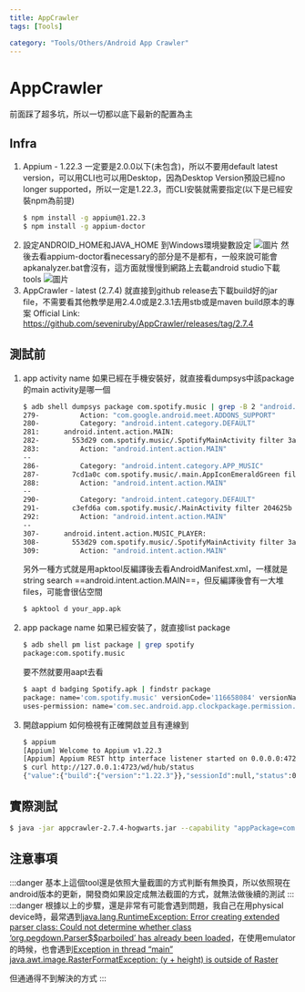 ```yaml
---
title: AppCrawler
tags: [Tools]

category: "Tools/Others/Android App Crawler"
---
```


# AppCrawler
前面踩了超多坑，所以一切都以底下最新的配置為主
## Infra
1. Appium - 1.22.3
    一定要是2.0.0以下(未包含)，所以不要用default latest version，可以用CLI也可以用Desktop，因為Desktop Version預設已經no longer supported，所以一定是1.22.3，而CLI安裝就需要指定(以下是已經安裝npm為前提)
    ```bash
    $ npm install -g appium@1.22.3
    $ npm install -g appium-doctor
    ```
2. 設定ANDROID_HOME和JAVA_HOME
    到Windows環境變數設定
    ![圖片](https://hackmd.io/_uploads/BkmODXjqR.png)
    然後去看appium-doctor看necessary的部分是不是都有，一般來說可能會apkanalyzer.bat會沒有，這方面就慢慢到網路上去載android studio下載tools
    ![圖片](https://hackmd.io/_uploads/BkZsw7j9R.png)
4. AppCrawler - latest (2.7.4)
    就直接到github release去下載build好的jar file，不需要看其他教學是用2.4.0或是2.3.1去用stb或是maven build原本的專案
    Official Link: https://github.com/seveniruby/AppCrawler/releases/tag/2.7.4
## 測試前
1. app activity name
    如果已經在手機安裝好，就直接看dumpsys中該package的main activity是哪一個
    ```bash
    $ adb shell dumpsys package com.spotify.music | grep -B 2 "android.intent.action.MAIN" -n
    279-          Action: "com.google.android.meet.ADDONS_SUPPORT"
    280-          Category: "android.intent.category.DEFAULT"
    281:      android.intent.action.MAIN:
    282-        553d29 com.spotify.music/.SpotifyMainActivity filter 3a3b8ae
    283:          Action: "android.intent.action.MAIN"
    --
    286-          Category: "android.intent.category.APP_MUSIC"
    287-        7cd1a0c com.spotify.music/.main.AppIconEmeraldGreen filter 18bef55
    288:          Action: "android.intent.action.MAIN"
    --
    290-          Category: "android.intent.category.DEFAULT"
    291-        c3efd6a com.spotify.music/.MainActivity filter 204625b
    292:          Action: "android.intent.action.MAIN"
    --
    307-      android.intent.action.MUSIC_PLAYER:
    308-        553d29 com.spotify.music/.SpotifyMainActivity filter 3a3b8ae
    309:          Action: "android.intent.action.MAIN"
    ```
    另外一種方式就是用apktool反編譯後去看AndroidManifest.xml，一樣就是string search ==android.intent.action.MAIN==，但反編譯後會有一大堆files，可能會很佔空間
    ```bash
    $ apktool d your_app.apk
    ```
2. app package name
    如果已經安裝了，就直接list package
    ```bash
    $ adb shell pm list package | grep spotify
    package:com.spotify.music
    ```
    要不然就要用aapt去看
    ```bash
    $ aapt d badging Spotify.apk | findstr package
    package: name='com.spotify.music' versionCode='116658084' versionName='8.9.58.572' platformBuildVersionName='14' platformBuildVersionCode='34' compileSdkVersion='34' compileSdkVersionCodename='14'
    uses-permission: name='com.sec.android.app.clockpackage.permission.READ_ALARM'
    ```
3. 開啟appium
    如何檢視有正確開啟並且有連線到
    ```bash
    $ appium
    [Appium] Welcome to Appium v1.22.3
    [Appium] Appium REST http interface listener started on 0.0.0.0:4723
    $ curl http://127.0.0.1:4723/wd/hub/status
    {"value":{"build":{"version":"1.22.3"}},"sessionId":null,"status":0}
    ```
## 實際測試
```bash
$ java -jar appcrawler-2.7.4-hogwarts.jar --capability "appPackage=com.spotify.music,appActivity=MainActivity"
```
## 注意事項
:::danger
基本上這個tool還是依照大量截圖的方式判斷有無換頁，所以依照現在android版本的更新，開發商如果設定成無法截圖的方式，就無法做後續的測試
:::
:::danger
根據以上的步驟，還是非常有可能會遇到問題，我自己在用physical device時，最常遇到[java.lang.RuntimeException: Error creating extended parser class: Could not determine whether class ‘org.pegdown.Parser$$parboiled’ has already been loaded](https://ceshiren.com/t/topic/16293)，在使用emulator的時候，也會遇到[Exception in thread “main” java.awt.image.RasterFormatException: (y + height) is outside of Raster](https://ceshiren.com/t/topic/31983)

但通通得不到解決的方式
:::